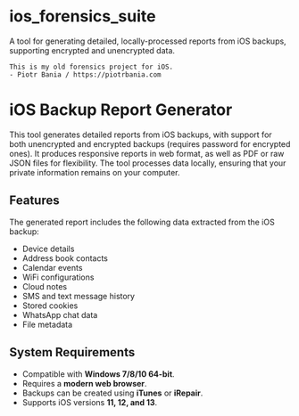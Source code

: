 # ios_forensics_suite
A tool for generating detailed, locally-processed reports from iOS backups, supporting encrypted and unencrypted data.



    This is my old forensics project for iOS. 
    - Piotr Bania / https://piotrbania.com 


# iOS Backup Report Generator

This tool generates detailed reports from iOS backups, with support for both unencrypted and encrypted backups (requires password for encrypted ones). It produces responsive reports in web format, as well as PDF or raw JSON files for flexibility. The tool processes data locally, ensuring that your private information remains on your computer.

## Features

The generated report includes the following data extracted from the iOS backup:

- Device details
- Address book contacts
- Calendar events
- WiFi configurations
- Cloud notes
- SMS and text message history
- Stored cookies
- WhatsApp chat data
- File metadata

## System Requirements

- Compatible with **Windows 7/8/10 64-bit**.
- Requires a **modern web browser**.
- Backups can be created using **iTunes** or **iRepair**.
- Supports iOS versions **11, 12, and 13**.




